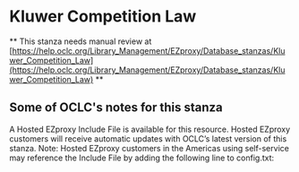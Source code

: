 # Kluwer Competition Law
** This stanza needs manual review at [https://help.oclc.org/Library_Management/EZproxy/Database_stanzas/Kluwer_Competition_Law](https://help.oclc.org/Library_Management/EZproxy/Database_stanzas/Kluwer_Competition_Law) **

## Some of OCLC's notes for this stanza

A Hosted EZproxy Include File is available for this resource. Hosted EZproxy customers will receive automatic updates with OCLC&rsquo;s latest version of this stanza. Note: Hosted EZproxy customers in the Americas using self-service may reference the Include File by adding the following line to config.txt:

&nbsp;
